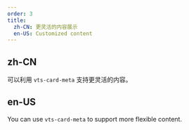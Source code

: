```yaml
---
order: 3
title:
  zh-CN: 更灵活的内容展示
  en-US: Customized content
---
```


## zh-CN

可以利用 `vts-card-meta` 支持更灵活的内容。

## en-US

You can use `vts-card-meta` to support more flexible content.

